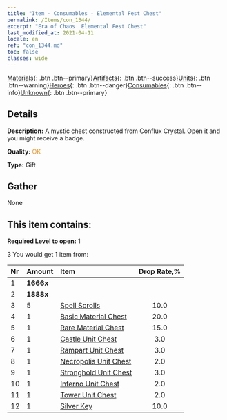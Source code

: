 ```yaml
---
title: "Item - Consumables - Elemental Fest Chest"
permalink: /Items/con_1344/
excerpt: "Era of Chaos  Elemental Fest Chest"
last_modified_at: 2021-04-11
locale: en
ref: "con_1344.md"
toc: false
classes: wide
---
```

 [Materials](/Items/){: .btn .btn--primary}[Artifacts](/Items/Artifacts/){: .btn .btn--success}[Units](/Items/Units/){: .btn .btn--warning}[Heroes](/Items/Heroes/){: .btn .btn--danger}[Consumables](/Items/Consumables/){: .btn .btn--info}[Unknown](/Items/Unknown/){: .btn .btn--primary}

## Details
 **Description:** A mystic chest constructed from Conflux Crystal. Open it and you might receive a badge.

 **Quality:** <span style="color: #FF8C00">OK</span>

 **Type:** Gift

## Gather

  None

## This item contains:

 **Required Level to open:** 1

 3 You would get **1** item  from:

  | Nr | Amount |     Item    | Drop Rate,% |
  |:---|:-------|:------------|:---------:|
  | 1 |  **1666x** | <i class="fas fa-coins"/> |  | 15.0 | 
  | 2 |  **1888x** | <i class="fas fa-coins"/> |  | 15.0 | 
  | 3 | 5 | [Spell Scrolls](/Items/con_694/) | 10.0 | 
  | 4 | 1 | [Basic Material Chest](/Items/con_756/) | 20.0 | 
  | 5 | 1 | [Rare Material Chest](/Items/con_757/) | 15.0 | 
  | 6 | 1 | [Castle Unit Chest](/Items/con_1269/) | 3.0 | 
  | 7 | 1 | [Rampart Unit Chest](/Items/con_1270/) | 3.0 | 
  | 8 | 1 | [Necropolis Unit Chest](/Items/con_1271/) | 2.0 | 
  | 9 | 1 | [Stronghold Unit Chest](/Items/con_1272/) | 3.0 | 
  | 10 | 1 | [Inferno Unit Chest](/Items/con_1273/) | 2.0 | 
  | 11 | 1 | [Tower Unit Chest](/Items/con_1274/) | 2.0 | 
  | 12 | 1 | [Silver Key](/Items/con_693/) | 10.0 | 
